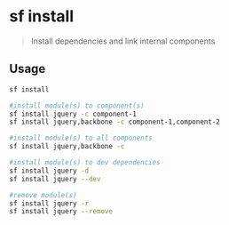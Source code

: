 # sf install

> Install dependencies and link internal components

## Usage

```sh
sf install

#install module(s) to component(s)
sf install jquery -c component-1
sf install jquery,backbone -c component-1,component-2

#install module(s) to all components
sf install jquery,backbone -c

#install module(s) to dev dependencies
sf install jquery -d
sf install jquery --dev

#remove module(s)
sf install jquery -r
sf install jquery --remove

```